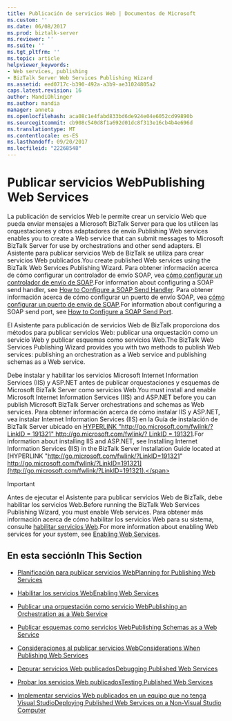 ```yaml
---
title: Publicación de servicios Web | Documentos de Microsoft
ms.custom: ''
ms.date: 06/08/2017
ms.prod: biztalk-server
ms.reviewer: ''
ms.suite: ''
ms.tgt_pltfrm: ''
ms.topic: article
helpviewer_keywords:
- Web services, publishing
- BizTalk Server Web Services Publishing Wizard
ms.assetid: eed0717c-b390-492a-a3b9-ae31024805a2
caps.latest.revision: 16
author: MandiOhlinger
ms.author: mandia
manager: anneta
ms.openlocfilehash: aca08c1e4fabd833bd6de924e04e6052cd99890b
ms.sourcegitcommit: cb908c540d8f1a692d01dc8f313e16cb4b4e696d
ms.translationtype: MT
ms.contentlocale: es-ES
ms.lasthandoff: 09/20/2017
ms.locfileid: "22268548"
---
```

# <a name="publishing-web-services"></a><span data-ttu-id="4d925-102">Publicar servicios Web</span><span class="sxs-lookup"><span data-stu-id="4d925-102">Publishing Web Services</span></span>
<span data-ttu-id="4d925-103">La publicación de servicios Web le permite crear un servicio Web que pueda enviar mensajes a Microsoft BizTalk Server para que los utilicen las orquestaciones y otros adaptadores de envío.</span><span class="sxs-lookup"><span data-stu-id="4d925-103">Publishing Web services enables you to create a Web service that can submit messages to Microsoft BizTalk Server for use by orchestrations and other send adapters.</span></span> <span data-ttu-id="4d925-104">El Asistente para publicar servicios Web de BizTalk se utiliza para crear servicios Web publicados.</span><span class="sxs-lookup"><span data-stu-id="4d925-104">You create published Web services using the BizTalk Web Services Publishing Wizard.</span></span> <span data-ttu-id="4d925-105">Para obtener información acerca de cómo configurar un controlador de envío SOAP, vea [cómo configurar un controlador de envío de SOAP](../core/how-to-configure-a-soap-send-handler.md).</span><span class="sxs-lookup"><span data-stu-id="4d925-105">For information about configuring a SOAP send handler, see [How to Configure a SOAP Send Handler](../core/how-to-configure-a-soap-send-handler.md).</span></span> <span data-ttu-id="4d925-106">Para obtener información acerca de cómo configurar un puerto de envío SOAP, vea [cómo configurar un puerto de envío de SOAP](../core/how-to-configure-a-soap-send-port.md).</span><span class="sxs-lookup"><span data-stu-id="4d925-106">For information about configuring a SOAP send port, see [How to Configure a SOAP Send Port](../core/how-to-configure-a-soap-send-port.md).</span></span>  
  
 <span data-ttu-id="4d925-107">El Asistente para publicación de servicios Web de BizTalk proporciona dos métodos para publicar servicios Web: publicar una orquestación como un servicio Web y publicar esquemas como servicios Web.</span><span class="sxs-lookup"><span data-stu-id="4d925-107">The BizTalk Web Services Publishing Wizard provides you with two methods to publish Web services: publishing an orchestration as a Web service and publishing schemas as a Web service.</span></span>  
  
 <span data-ttu-id="4d925-108">Debe instalar y habilitar los servicios Microsoft Internet Information Services (IIS) y ASP.NET antes de publicar orquestaciones y esquemas de Microsoft BizTalk Server como servicios Web.</span><span class="sxs-lookup"><span data-stu-id="4d925-108">You must install and enable Microsoft Internet Information Services (IIS) and ASP.NET before you can publish Microsoft BizTalk Server orchestrations and schemas as Web services.</span></span> <span data-ttu-id="4d925-109">Para obtener información acerca de cómo instalar IIS y ASP.NET, vea instalar Internet Information Services (IIS) en la Guía de instalación de BizTalk Server ubicado en [HYPERLINK "http://go.microsoft.com/fwlink/? LinkID = 191321" http://go.microsoft.com/fwlink/? LinkID = 191321](http://go.microsoft.com/fwlink/?LinkID=191321).</span><span class="sxs-lookup"><span data-stu-id="4d925-109">For information about installing IIS and ASP.NET, see Installing Internet Information Services (IIS) in the BizTalk Server Installation Guide located at [HYPERLINK "http://go.microsoft.com/fwlink/?LinkID=191321" http://go.microsoft.com/fwlink/?LinkID=191321](http://go.microsoft.com/fwlink/?LinkID=191321).</span></span>  
  
> [!IMPORTANT]
>  <span data-ttu-id="4d925-110">Antes de ejecutar el Asistente para publicar servicios Web de BizTalk, debe habilitar los servicios Web.</span><span class="sxs-lookup"><span data-stu-id="4d925-110">Before running the BizTalk Web Services Publishing Wizard, you must enable Web services.</span></span> <span data-ttu-id="4d925-111">Para obtener más información acerca de cómo habilitar los servicios Web para su sistema, consulte [habilitar servicios Web](../core/enabling-web-services.md).</span><span class="sxs-lookup"><span data-stu-id="4d925-111">For more information about enabling Web services for your system, see [Enabling Web Services](../core/enabling-web-services.md).</span></span>  
  
## <a name="in-this-section"></a><span data-ttu-id="4d925-112">En esta sección</span><span class="sxs-lookup"><span data-stu-id="4d925-112">In This Section</span></span>  
  
-   [<span data-ttu-id="4d925-113">Planificación para publicar servicios Web</span><span class="sxs-lookup"><span data-stu-id="4d925-113">Planning for Publishing Web Services</span></span>](../core/planning-for-publishing-web-services2.md)  
  
-   [<span data-ttu-id="4d925-114">Habilitar los servicios Web</span><span class="sxs-lookup"><span data-stu-id="4d925-114">Enabling Web Services</span></span>](../core/enabling-web-services.md)  
  
-   [<span data-ttu-id="4d925-115">Publicar una orquestación como servicio Web</span><span class="sxs-lookup"><span data-stu-id="4d925-115">Publishing an Orchestration as a Web Service</span></span>](../core/publishing-an-orchestration-as-a-web-service.md)  
  
-   [<span data-ttu-id="4d925-116">Publicar esquemas como servicios Web</span><span class="sxs-lookup"><span data-stu-id="4d925-116">Publishing Schemas as a Web Service</span></span>](../core/publishing-schemas-as-a-web-service.md)  
  
-   [<span data-ttu-id="4d925-117">Consideraciones al publicar servicios Web</span><span class="sxs-lookup"><span data-stu-id="4d925-117">Considerations When Publishing Web Services</span></span>](../core/considerations-when-publishing-web-services.md)  
  
-   [<span data-ttu-id="4d925-118">Depurar servicios Web publicados</span><span class="sxs-lookup"><span data-stu-id="4d925-118">Debugging Published Web Services</span></span>](../core/debugging-published-web-services.md)  
  
-   [<span data-ttu-id="4d925-119">Probar los servicios Web publicados</span><span class="sxs-lookup"><span data-stu-id="4d925-119">Testing Published Web Services</span></span>](../core/testing-published-web-services.md)  
  
-   [<span data-ttu-id="4d925-120">Implementar servicios Web publicados en un equipo que no tenga Visual Studio</span><span class="sxs-lookup"><span data-stu-id="4d925-120">Deploying Published Web Services on a Non-Visual Studio Computer</span></span>](../core/deploying-published-web-services-on-a-non-visual-studio-computer.md)